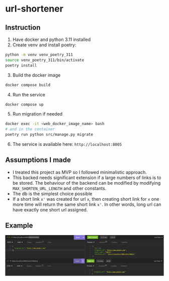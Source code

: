 # url-shortener

## Instruction
1. Have docker and python 3.11 installed
2. Create venv and install poetry:
```bash
python -m venv venv_poetry_311
source venv_poetry_311/bin/activate
poetry install
```
3. Build the docker image
```bash
docker compose build
```
4. Run the service
```bash
docker compose up
```
5. Run migration if needed
```bash
docker exec -it <web_docker_image_name> bash
# and in the container
poetry run python src/manage.py migrate
```
6. The service is available here: `http://localhost:8005`

## Assumptions I made
- I treated this project as MVP so I followed minimalistic approach. 
- This backed needs significant extension if a large numbers of links is to be stored. The behaviour of the backend can be modified by modifying `MAX_SHORTEN_URL_LENGTH` and other constants.
- The db is the simplest choice possible
- If a short link `x'` was created for url `x`, then creating short link for `x` one more time will return the same short link `x'`. In other words, long url can have exactly one short url assigned.


## Example
![Example api calls](examples/examples.png)